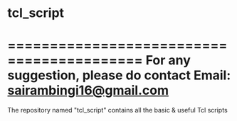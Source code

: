 # tcl_script

==========================================
For any suggestion, please do contact
Email: sairambingi16@gmail.com
==========================================

The repository named "tcl_script" contains all the basic &amp; useful Tcl scripts
